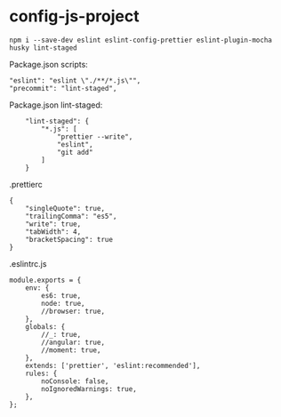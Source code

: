 # config-js-project

````
npm i --save-dev eslint eslint-config-prettier eslint-plugin-mocha husky lint-staged
````

Package.json scripts:
````
"eslint": "eslint \"./**/*.js\"",
"precommit": "lint-staged",
````

Package.json lint-staged:
````
    "lint-staged": {
        "*.js": [
            "prettier --write",
            "eslint",
            "git add"
        ]
    }
````

.prettierc
```
{
    "singleQuote": true,
    "trailingComma": "es5",
    "write": true,
    "tabWidth": 4,
    "bracketSpacing": true
}
````

.eslintrc.js
````
module.exports = {
    env: {
        es6: true,
        node: true,
        //browser: true,
    },
    globals: {
        //_: true,
        //angular: true,
        //moment: true,
    },
    extends: ['prettier', 'eslint:recommended'],
    rules: {
        noConsole: false,
        noIgnoredWarnings: true,
    },
};
````
